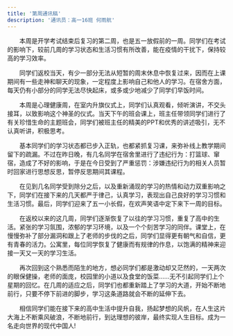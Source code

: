 ```yaml
---
title: '第周通讯稿'
description: '通讯员：高一16班 何雨航'
---
```


　　本周是开学考试结束后复习的第二周，也是五一放假前的一周。同学们在考试的影响下，较前几周的学习状态和生活习惯有所改善，能在疫情的干扰下，保持较高的学习效率。

　　同学们返校当天，有少一部分​无法从短暂的周末休息中恢复过来，因而在上课期间有一些走神和聊天的现象，一定程度上影响自己和他人的学习。在宿舍方面，每天仍有小部分的同学无法尽快起床，或多或少地减少了同学们早饭时间。

　　本周是心理健康周，在室内升旗仪式上，​同学们认真观看，倾听演讲，不交头接耳，以致影响这个神圣的仪式。当天下午的班会课上，班主任带领同学们进行了有关珍惜生命的主题班会，同学们被班主任的精美的PPT和优秀的讲述吸引，无不认真听讲，积极思考。

　　基本同学们的​学习状态都已步入正轨，也都紧抓复习课，来弥补线上教学期间留下的疏漏。不过在昨日晚，有几名同学在宿舍里进行了违纪行为：打篮球、窜宿，造成了不好的影响，于是在今日受到了严重惩罚：涉嫌违纪行为的相关人员暂时回家进行思想反思，暂停反思期间其课程。

　　在见到几名同学受到除分之后，以及重新涌现的学习的热情和动力双重影响之下，同学们在接下来的几天都严于律己，认真学习，表现出自己良好的学习习惯和生活习惯。最后，同学们迎来了五一小长假，在欢声笑语中定下来下一周的目标。

　　在返校以来的这几周，​同学们逐渐恢复了以往的学习习惯，重复了高中的生活。紧张的学习氛围，浓郁的学习环境，以及一个个刻苦学习的同伴。课堂上，在慢慢弥补了部分漏洞和跟上了老师的步伐的之后，同学们显得更有朝气和自信，更有青春的活力。公寓里，每位同学恢复了健康而有规律的作息，以饱满的精神来迎接一天又一天的学习生活。

　　再次回到这个熟悉而陌生的​地方，想必同学们都是激动却又茫然的，一天两次的眼保健操，老师的面庞，校园里的小道以及食堂的饭菜……无不引起同学们上个星期的回忆。在几周的适应之后，同学们也都重新踏上了学习的大道，开始不断地前行，只要不停下前进的脚步，学习这条道路就会不断的延伸下去。

　　相信同学们能在接下来的高中生活中提升自我，扬起梦想的风帆，在人生这片大海上不断乘风破浪，不断地前行，到达理想的彼岸，最终实现人生目标。成为一名走向世界的现代中国人!
